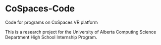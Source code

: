 # CoSpaces-Code
Code for programs on CoSpaces VR platform

This is a research project for the University of Alberta Computing Science Department High School Internship Program.
